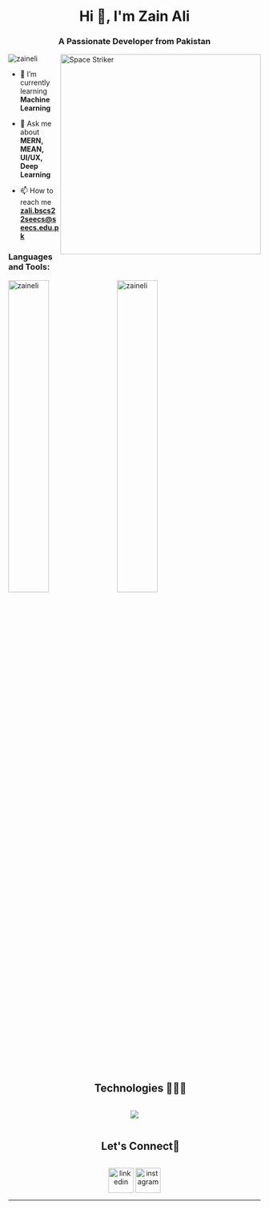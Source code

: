 <h1 align="center">Hi 👋, I'm Zain Ali</h1>
<h3 align="center">A Passionate Developer from Pakistan</h3>
<img align="right" alt="Space Striker" width="400" src="https://i.gifer.com/76dA.gif">

<p align="left"> <img src="https://komarev.com/ghpvc/?username=zaineli&label=Profile%20views&color=0e75b6&style=flat" alt="zaineli" /> </p>

- 🌱 I’m currently learning **Machine Learning**

- 💬 Ask me about **MERN, MEAN, UI/UX, Deep Learning**

- 📫 How to reach me **zali.bscs22seecs@seecs.edu.pk**

<h3 align="left">Languages and Tools:</h3> 

<div width="100vw">
<img width="40%" src="https://github-readme-stats.vercel.app/api?username=zaineli&show_icons=true&locale=en" alt="zaineli" />
<!-- <p><img align="center" src="https://github-readme-stats.vercel.app/api/top-langs?username=zaineli&show_icons=true&locale=en&layout=compact" alt="zaineli" /></p>
 -->
&nbsp&nbsp
<img width="40%" src="https://github-readme-streak-stats.herokuapp.com/?user=zaineli&" alt="zaineli" />
</div>

<!--h1 without bottom border-->
<div id="user-content-toc">
  <ul align="center">
    <summary><h2 style="display: inline-block">Technologies 👨🏻‍💻</h2></summary>
  </ul>
</div>
<!--tech stack icons-->
<p align="center">
  <a href="https://skillicons.dev">
    <img src="https://skillicons.dev/icons?i=python,cpp,javascript,react,angular,tailwindcss,next,nodejs,git,mongodb,postgres,mysql,figma,photoshop&perline=14" />
  </a>
</p>
<!-- Connect -->
<!--h2 without bottom border-->
<div id="user-content-toc">
  <ul align="center">
    <summary><h2 style="display: inline-block">Let's Connect🤝</h2></summary>
  </ul>
</div>

<!--icons and links-->
<p align="center">
<a href="https://www.linkedin.com/in/zain-ali-43090a283/" target="blank"><img align="center" src="https://user-images.githubusercontent.com/88904952/234979284-68c11d7f-1acc-4f0c-ac78-044e1037d7b0.png" alt="linkedin" height="50" width="50" /></a>
<a href="https://www.instagram.com/xein.ali/?utm_source=ig_web_button_share_sheet" target="https://www.instagram.com/xein.ali/?utm_source=ig_web_button_share_sheet"><img align="center" src="https://user-images.githubusercontent.com/88904952/234981169-2dd1e58f-4b7e-468c-8213-034ba62156c3.png" alt="instagram" height="50" width="50" /></a>  
</p>

<hr>

